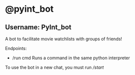 # @pyint_bot
## Username: PyInt_bot

A bot to facilitate movie watchlists with groups of friends!

Endpoints:  
* /run  cmd                 Runs a command in the same python interpreter

To use the bot in a new chat, you must run _/start_
